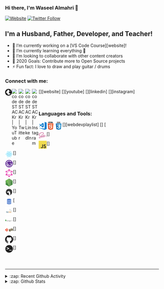 ### Hi there, I'm Waseel Almahri 👋

[![Website](https://img.shields.io/website?label=codeSTACKr.com&style=for-the-badge&url=https://google.com)](https://google.com)
[![Twitter Follow](https://img.shields.io/twitter/follow/dwaseel?color=1DA1F2&logo=twitter&style=for-the-badge)](https://twitter.com/intent/follow?original_referer=https%3A%2F%2Fgithub.com%2FcodeSTACKr&screen_name=dwaseel)

## I'm a Husband, Father, Developer, and Teacher!

- 🔭 I’m currently working on a [VS Code Course][website]!
- 🌱 I’m currently learning everything 🤣
- 👯 I’m looking to collaborate with other content creators
- 🥅 2020 Goals: Contribute more to Open Source projects
- ⚡ Fun fact: I love to draw and play guitar / drums

### Connect with me:

[<img align="left" alt="codeSTACKr.com" width="22px" src="https://raw.githubusercontent.com/iconic/open-iconic/master/svg/globe.svg" />][website]
[<img align="left" alt="codeSTACKr | YouTube" width="22px" src="https://cdn.jsdelivr.net/npm/simple-icons@v3/icons/youtube.svg" />][youtube]
[<img align="left" alt="codeSTACKr | Twitter" width="22px" src="https://cdn.jsdelivr.net/npm/simple-icons@v3/icons/twitter.svg" />][twitter]
[<img align="left" alt="codeSTACKr | LinkedIn" width="22px" src="https://cdn.jsdelivr.net/npm/simple-icons@v3/icons/linkedin.svg" />][linkedin]
[<img align="left" alt="codeSTACKr | Instagram" width="22px" src="https://cdn.jsdelivr.net/npm/simple-icons@v3/icons/instagram.svg" />][instagram]

<br />

### Languages and Tools:

[<img align="left" alt="Visual Studio Code" width="26px" src="https://raw.githubusercontent.com/github/explore/80688e429a7d4ef2fca1e82350fe8e3517d3494d/topics/visual-studio-code/visual-studio-code.png" />][webdevplaylist]
[<img align="left" alt="HTML5" width="26px" src="https://raw.githubusercontent.com/github/explore/80688e429a7d4ef2fca1e82350fe8e3517d3494d/topics/html/html.png" />]
[<img align="left" alt="CSS3" width="26px" src="https://raw.githubusercontent.com/github/explore/80688e429a7d4ef2fca1e82350fe8e3517d3494d/topics/css/css.png" />

[<img align="left" alt="Sass" width="26px" src="https://raw.githubusercontent.com/github/explore/80688e429a7d4ef2fca1e82350fe8e3517d3494d/topics/sass/sass.png" />]

[<img align="left" alt="JavaScript" width="26px" src="https://raw.githubusercontent.com/github/explore/80688e429a7d4ef2fca1e82350fe8e3517d3494d/topics/javascript/javascript.png" />]

[<img align="left" alt="React" width="26px" src="https://raw.githubusercontent.com/github/explore/80688e429a7d4ef2fca1e82350fe8e3517d3494d/topics/react/react.png" />]

[<img align="left" alt="Gatsby" width="26px" src="https://raw.githubusercontent.com/github/explore/e94815998e4e0713912fed477a1f346ec04c3da2/topics/gatsby/gatsby.png" />]

[<img align="left" alt="GraphQL" width="26px" src="https://raw.githubusercontent.com/github/explore/80688e429a7d4ef2fca1e82350fe8e3517d3494d/topics/graphql/graphql.png" />]

[<img align="left" alt="Node.js" width="26px" src="https://raw.githubusercontent.com/github/explore/80688e429a7d4ef2fca1e82350fe8e3517d3494d/topics/nodejs/nodejs.png" />]

[<img align="left" alt="Deno" width="26px" src="https://raw.githubusercontent.com/github/explore/361e2821e2dea67711cde99c9c40ed357061cf27/topics/deno/deno.png" />]

[<img align="left" alt="SQL" width="26px" src="https://raw.githubusercontent.com/github/explore/80688e429a7d4ef2fca1e82350fe8e3517d3494d/topics/sql/sql.png" />

[<img align="left" alt="MySQL" width="26px" src="https://raw.githubusercontent.com/github/explore/80688e429a7d4ef2fca1e82350fe8e3517d3494d/topics/mysql/mysql.png" />]

[<img align="left" alt="MongoDB" width="26px" src="https://raw.githubusercontent.com/github/explore/80688e429a7d4ef2fca1e82350fe8e3517d3494d/topics/mongodb/mongodb.png" />]

[<img align="left" alt="Git" width="26px" src="https://raw.githubusercontent.com/github/explore/80688e429a7d4ef2fca1e82350fe8e3517d3494d/topics/git/git.png" />]

[<img align="left" alt="GitHub" width="26px" src="https://raw.githubusercontent.com/github/explore/78df643247d429f6cc873026c0622819ad797942/topics/github/github.png" />]

[<img align="left" alt="Terminal" width="26px" src="https://raw.githubusercontent.com/github/explore/80688e429a7d4ef2fca1e82350fe8e3517d3494d/topics/terminal/terminal.png" />]

<br />
<br />

---

<details>
  <summary>:zap: Recent Github Activity</summary>
  
<!--START_SECTION:activity-->
1. ❗️ Closed issue [#1](https://github.com//codeSTACKr/codestackr-vscode-theme/issues/1) in [codeSTACKr/codestackr-vscode-theme](https://github.com//codeSTACKr/codestackr-vscode-theme)
2. 🎉 Merged PR [#2](https://github.com//codeSTACKr/codestackr-vscode-theme/pull/2) in [codeSTACKr/codestackr-vscode-theme](https://github.com//codeSTACKr/codestackr-vscode-theme)
3. 🗣 Commented on [#1](https://github.com//codeSTACKr/codestackr-vscode-theme/issues/1) in [codeSTACKr/codestackr-vscode-theme](https://github.com//codeSTACKr/codestackr-vscode-theme)
4. 💪 Opened PR [#6](https://github.com//colbyfayock/50-projects-for-react-and-the-static-web/pull/6) in [colbyfayock/50-projects-for-react-and-the-static-web](https://github.com//colbyfayock/50-projects-for-react-and-the-static-web)
5. 🗣 Commented on [#249](https://github.com//abhisheknaiidu/awesome-github-profile-readme/issues/249) in [abhisheknaiidu/awesome-github-profile-readme](https://github.com//abhisheknaiidu/awesome-github-profile-readme)
<!--END_SECTION:activity-->

</details>

<details>
  <summary>:zap: Github Stats</summary>

  <img align="left" alt="codeSTACKr's Github Stats" src="https://github-readme-stats.codestackr.vercel.app/api?username=codeSTACKr&show_icons=true&hide_border=true" />

</details>

[twitter]: https://twitter.com/dwaseel

